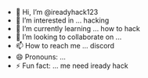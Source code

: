 - 👋 Hi, I’m @ireadyhack123
- 👀 I’m interested in ... hacking 
- 🌱 I’m currently learning ... how to hack 
- 💞️ I’m looking to collaborate on ... 
- 📫 How to reach me ... discord
- 😄 Pronouns: ...
- ⚡ Fun fact: ...
me need iready hack 
<!---
ireadyhack123/ireadyhack123 is a ✨ special ✨ repository because its `README.md` (this file) appears on your GitHub profile.
You can click the Preview link to take a look at your changes.
--->

